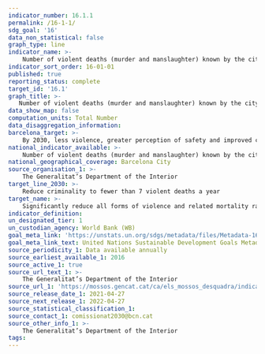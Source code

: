 ```yaml
---
indicator_number: 16.1.1
permalink: /16-1-1/
sdg_goal: '16'
data_non_statistical: false
graph_type: line
indicator_name: >-
    Number of violent deaths (murder and manslaughter) known by the city’s police forces
indicator_sort_order: 16-01-01
published: true
reporting_status: complete
target_id: '16.1'
graph_title: >-
   Number of violent deaths (murder and manslaughter) known by the city’s police forces
data_show_map: false
computation_units: Total Number
data_disaggregation_information:
barcelona_target: >-
    By 2030, less violence, greater perception of safety and improved community life in Barcelona
national_indicator_available: >-
    Number of violent deaths (murder and manslaughter) known by the city’s police forces
national_geographical_coverage: Barcelona City
source_organisation_1: >-
    The Generalitat’s Department of the Interior
target_line_2030: >-
    Reduce criminality to fewer than 7 violent deaths a year
target_name: >-
    Significantly reduce all forms of violence and related mortality rates everywhere
indicator_definition:
un_designated_tier: 1
un_custodian_agency: World Bank (WB)
goal_meta_link: 'https://unstats.un.org/sdgs/metadata/files/Metadata-16-01-01.pdf'
goal_meta_link_text: United Nations Sustainable Development Goals Metadata (pdf 894kB)
source_periodicity_1: Data available annually
source_earliest_available_1: 2016
source_active_1: true
source_url_text_1: >-
    The Generalitat’s Department of the Interior
source_url_1: 'https://mossos.gencat.cat/ca/els_mossos_desquadra/indicadors_i_qualitat/dades_obertes/cataleg_dades_obertes/dades-delinqueencials'
source_release_date_1: 2021-04-27
source_next_release_1: 2022-04-27
source_statistical_classification_1: 
source_contact_1: comissionat2030@bcn.cat
source_other_info_1: >-
    The Generalitat’s Department of the Interior
tags:
---
```

